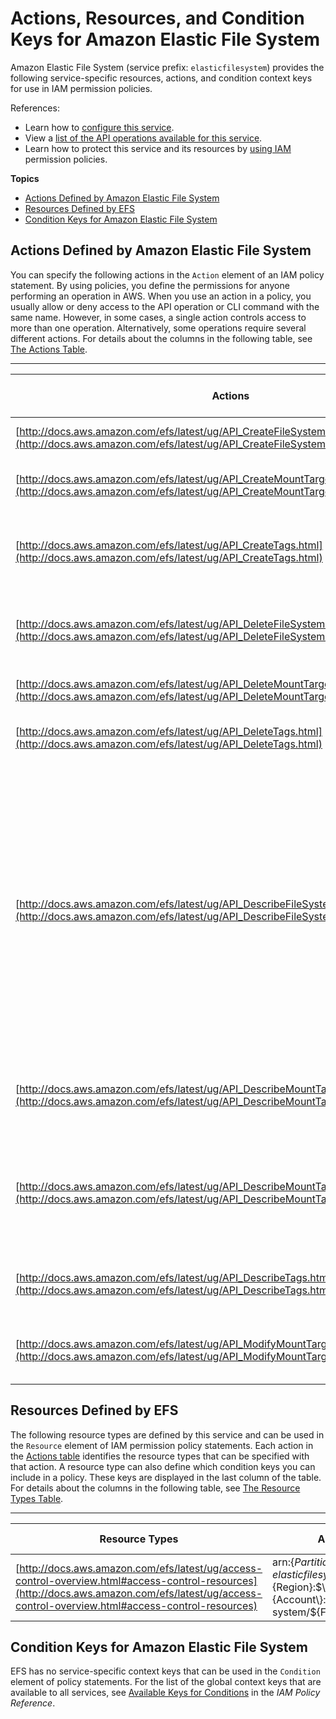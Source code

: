# Actions, Resources, and Condition Keys for Amazon Elastic File System<a name="list_amazonelasticfilesystem"></a>

Amazon Elastic File System \(service prefix: `elasticfilesystem`\) provides the following service\-specific resources, actions, and condition context keys for use in IAM permission policies\.

References:
+ Learn how to [configure this service](http://docs.aws.amazon.com/efs/latest/ug/)\.
+ View a [list of the API operations available for this service](http://docs.aws.amazon.com/efs/latest/ug/)\.
+ Learn how to protect this service and its resources by [using IAM](http://docs.aws.amazon.com/efs/latest/ug/auth-and-access-control.html) permission policies\.

**Topics**
+ [Actions Defined by Amazon Elastic File System](#amazonelasticfilesystem-actions-as-permissions)
+ [Resources Defined by EFS](#amazonelasticfilesystem-resources-for-iam-policies)
+ [Condition Keys for Amazon Elastic File System](#amazonelasticfilesystem-policy-keys)

## Actions Defined by Amazon Elastic File System<a name="amazonelasticfilesystem-actions-as-permissions"></a>

You can specify the following actions in the `Action` element of an IAM policy statement\. By using policies, you define the permissions for anyone performing an operation in AWS\. When you use an action in a policy, you usually allow or deny access to the API operation or CLI command with the same name\. However, in some cases, a single action controls access to more than one operation\. Alternatively, some operations require several different actions\. For details about the columns in the following table, see [The Actions Table](reference_policies_actions-resources-contextkeys.md#actions_table)\.


****  

| Actions | Description | Access Level | Resource Types \(\*required\) | Condition Keys | Dependent Actions | 
| --- | --- | --- | --- | --- | --- | 
| [http://docs.aws.amazon.com/efs/latest/ug/API_CreateFileSystem.html](http://docs.aws.amazon.com/efs/latest/ug/API_CreateFileSystem.html) | Creates a new, empty file system\. | Write |  |  |  | 
| [http://docs.aws.amazon.com/efs/latest/ug/API_CreateMountTarget.html](http://docs.aws.amazon.com/efs/latest/ug/API_CreateMountTarget.html) | Creates a mount target for a file system\. | Write | [file\-system\*](#amazonelasticfilesystem-file-system)  |  |  | 
| [http://docs.aws.amazon.com/efs/latest/ug/API_CreateTags.html](http://docs.aws.amazon.com/efs/latest/ug/API_CreateTags.html) | Creates or overwrites tags associated with a file system\. | Tagging | [file\-system\*](#amazonelasticfilesystem-file-system)  |  |  | 
| [http://docs.aws.amazon.com/efs/latest/ug/API_DeleteFileSystem.html](http://docs.aws.amazon.com/efs/latest/ug/API_DeleteFileSystem.html) | Deletes a file system, permanently severing access to its contents\. | Write | [file\-system\*](#amazonelasticfilesystem-file-system)  |  |  | 
| [http://docs.aws.amazon.com/efs/latest/ug/API_DeleteMountTarget.html](http://docs.aws.amazon.com/efs/latest/ug/API_DeleteMountTarget.html) | Deletes the specified mount target\. | Write | [file\-system\*](#amazonelasticfilesystem-file-system)  |  |  | 
| [http://docs.aws.amazon.com/efs/latest/ug/API_DeleteTags.html](http://docs.aws.amazon.com/efs/latest/ug/API_DeleteTags.html) | Deletes the specified tags from a file system\. | Tagging | [file\-system\*](#amazonelasticfilesystem-file-system)  |  |  | 
| [http://docs.aws.amazon.com/efs/latest/ug/API_DescribeFileSystems.html](http://docs.aws.amazon.com/efs/latest/ug/API_DescribeFileSystems.html) | Returns the description of a specific Amazon EFS file system if either the file system CreationToken or the FileSystemId is provided; otherwise, returns descriptions of all file systems owned by the caller's AWS account in the AWS region of the endpoint that you're calling\. | List | [file\-system](#amazonelasticfilesystem-file-system)  |  |  | 
| [http://docs.aws.amazon.com/efs/latest/ug/API_DescribeMountTargetSecurityGroups.html](http://docs.aws.amazon.com/efs/latest/ug/API_DescribeMountTargetSecurityGroups.html) | Returns the security groups currently in effect for a mount target\. | Read | [file\-system\*](#amazonelasticfilesystem-file-system)  |  |  | 
| [http://docs.aws.amazon.com/efs/latest/ug/API_DescribeMountTargets.html](http://docs.aws.amazon.com/efs/latest/ug/API_DescribeMountTargets.html) | Returns the descriptions of all the current mount targets, or a specific mount target, for a file system\. | Read | [file\-system\*](#amazonelasticfilesystem-file-system)  |  |  | 
| [http://docs.aws.amazon.com/efs/latest/ug/API_DescribeTags.html](http://docs.aws.amazon.com/efs/latest/ug/API_DescribeTags.html) | Returns the tags associated with a file system\. | Read | [file\-system\*](#amazonelasticfilesystem-file-system)  |  |  | 
| [http://docs.aws.amazon.com/efs/latest/ug/API_ModifyMountTargetSecurityGroups.html](http://docs.aws.amazon.com/efs/latest/ug/API_ModifyMountTargetSecurityGroups.html) | Modifies the set of security groups in effect for a mount target\. | Write | [file\-system\*](#amazonelasticfilesystem-file-system)  |  |  | 

## Resources Defined by EFS<a name="amazonelasticfilesystem-resources-for-iam-policies"></a>

The following resource types are defined by this service and can be used in the `Resource` element of IAM permission policy statements\. Each action in the [Actions table](#amazonelasticfilesystem-actions-as-permissions) identifies the resource types that can be specified with that action\. A resource type can also define which condition keys you can include in a policy\. These keys are displayed in the last column of the table\. For details about the columns in the following table, see [The Resource Types Table](reference_policies_actions-resources-contextkeys.md#resources_table)\.


****  

| Resource Types | ARN | Condition Keys | 
| --- | --- | --- | 
| [http://docs.aws.amazon.com/efs/latest/ug/access-control-overview.html#access-control-resources](http://docs.aws.amazon.com/efs/latest/ug/access-control-overview.html#access-control-resources) | arn:$\{Partition\}:elasticfilesystem:$\{Region\}:$\{Account\}:file\-system/$\{FileSystemId\} |  | 

## Condition Keys for Amazon Elastic File System<a name="amazonelasticfilesystem-policy-keys"></a>

EFS has no service\-specific context keys that can be used in the `Condition` element of policy statements\. For the list of the global context keys that are available to all services, see [Available Keys for Conditions](http://docs.aws.amazon.com/IAM/latest/UserGuide/reference_policies_condition-keys.html#AvailableKeys) in the *IAM Policy Reference*\.